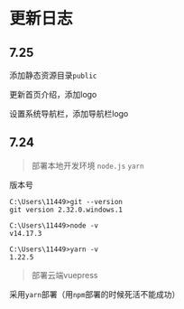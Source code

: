 # 更新日志

## 7.25

添加静态资源目录`public`

更新首页介绍，添加logo

设置系统导航栏，添加导航栏logo





## 7.24

> 部署本地开发环境 `node.js` `yarn`  

版本号

```
C:\Users\11449>git --version
git version 2.32.0.windows.1

C:\Users\11449>node -v
v14.17.3

C:\Users\11449>yarn -v
1.22.5
```

> 部署云端vuepress

采用`yarn`部署（用`npm`部署的时候死活不能成功）

